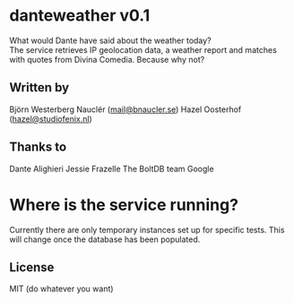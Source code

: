 # danteweather v0.1
What would Dante have said about the weather today?  
The service retrieves IP geolocation data, a weather report and matches with quotes from Divina Comedia. Because why not?

## Written by
Björn Westerberg Nauclér (mail@bnaucler.se)
Hazel Oosterhof (hazel@studiofenix.nl)

## Thanks to
Dante Alighieri
Jessie Frazelle
The BoltDB team
Google

# Where is the service running?
Currently there are only temporary instances set up for specific tests. This will change once the database has been populated.

## License
MIT (do whatever you want)

